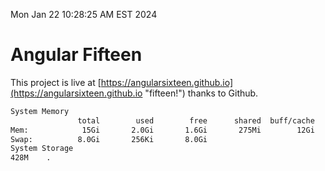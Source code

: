 Mon Jan 22 10:28:25 AM EST 2024

# Angular Fifteen


This project is live at [https://angularsixteen.github.io](https://angularsixteen.github.io "fifteen!") thanks to Github.

```bash
System Memory
               total        used        free      shared  buff/cache   available
Mem:            15Gi       2.0Gi       1.6Gi       275Mi        12Gi        13Gi
Swap:          8.0Gi       256Ki       8.0Gi
System Storage
428M	.
